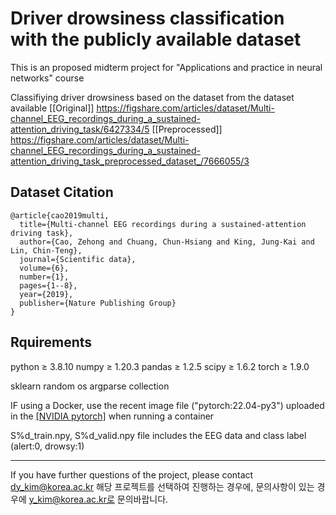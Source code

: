 # Driver drowsiness classification with the publicly available dataset

This is an proposed midterm project for "Applications and practice in neural networks" course

Classifiying driver drowsiness based on the dataset from the dataset available 
[\[Original\]] https://figshare.com/articles/dataset/Multi-channel_EEG_recordings_during_a_sustained-attention_driving_task/6427334/5
[\[Preprocessed\]] https://figshare.com/articles/dataset/Multi-channel_EEG_recordings_during_a_sustained-attention_driving_task_preprocessed_dataset_/7666055/3

## Dataset Citation

```
@article{cao2019multi,
  title={Multi-channel EEG recordings during a sustained-attention driving task},
  author={Cao, Zehong and Chuang, Chun-Hsiang and King, Jung-Kai and Lin, Chin-Teng},
  journal={Scientific data},
  volume={6},
  number={1},
  pages={1--8},
  year={2019},
  publisher={Nature Publishing Group}
}
```


## Rquirements

python ≥ 3.8.10   numpy ≥ 1.20.3  pandas ≥ 1.2.5  scipy ≥ 1.6.2   torch ≥ 1.9.0

sklearn   random  os  argparse  collection

IF using a Docker, use the recent image file ("pytorch:22.04-py3") uploaded in the [\[NVIDIA pytorch\]](https://catalog.ngc.nvidia.com/orgs/nvidia/containers/pytorch) when running a container

S%d_train.npy, S%d_valid.npy file includes the EEG data and class label (alert:0, drowsy:1)


-------------

If you have further questions of the project, please contact dy_kim@korea.ac.kr
해당 프로젝트를 선택하여 진행하는 경우에, 문의사항이 있는 경우에 y_kim@korea.ac.kr로 문의바랍니다.
